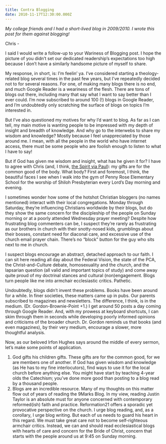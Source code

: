 ```yaml
---
title: Contra Blogging
date: 2010-11-17T12:30:00.000Z
---
```

_My college friends and I had a short-lived blog in 2009/2010. I wrote this post for them against blogging!_

Chris -

I said I would write a follow-up to your Wariness of Blogging post. I hope the picture of you didn’t set our dedicated readership’s expectations too high because I don’t have a similarly handsome picture of myself to share.

My response, in short, is: I’m feelin’ ya. I’ve considered starting a theology-related blog several times in the past few years, but I’ve repeatedly decided not to for several reasons. For one, of making many blogs there is no end, and much Google Reader is a weariness of the flesh. There are tons of blogs out there, including many that say what I want to say better than I ever could. I’m now subscribed to around 100 (!) blogs in Google Reader, and I’m undoubtedly only scratching the surface of blogs on topics I’m interested in.

But I’ve also questioned my motives for why I’d want to blog. As far as I can tell, my main motive is wanting people to be impressed with my depth of insight and breadth of knowledge. And why go to the interwebs to share my wisdom and knowledge? Mostly because I feel unappreciated by those around me. I mean, with all the people in the world who have internet access, there must be some people who are foolish enough to listen to what I have to say!

But if God has given me wisdom and insight, what has he given it for? I have to agree with Chris (and, I think, [the Spirit via Paul](http://www.biblegateway.com/passage/?search=1%20corinthians%2012&version=ESV)): my gifts are for the common good of the body. What body? First and foremost, I think, the beautiful faces I see when I walk into the gym of Penny Rose Elementary School for the worship of Shiloh Presbyterian every Lord’s Day morning and evening.

I sometimes wonder how some of the hotshot Christian bloggers (no names mentioned) interact with their local congregations. Monday through Saturday, they’re influencing Christians worldwide by their blogs, but do they show the same concern for the discipleship of the people on Sunday morning or at a poorly attended Wednesday prayer meeting? Despite how frustrating blog commenters can be, I suspect they’re rarely as frustrating as our brothers in church with their snotty-nosed kids, grumblings about their bosses, constant need for diaconal care, and excessive use of the church email prayer chain. There’s no “block” button for the guy who sits next to me in church.

I suspect blogs encourage an abstract, detached approach to our faith. I can sit here reading all day about the Federal Vision, the state of the PCA, the Christ-and-Culture debate, homosexuality and the church, and the lapsarian question (all valid and important topics of study) and come away quite proud of my doctrinal stances and cultural (non)engagement. Blogs turn people like me into armchair ecclesiastic critics. Pathetic.

Undoubtedly, blogs didn’t invent these problems. Books have been around for a while. In finer societies, these matters came up in pubs. Our parents subscribed to magazines and newsletters. The difference, I think, is in the medium. (Dr. Gordon-Brownie-Point +1.) I get around 50 posts a day coming through Google Reader. And, with my prowess at keyboard shortcuts, I can skim through them in seconds while developing poorly informed opinions and criticisms of the broader church. Dr. Gordon reminds us that books (and even magazines), by their very medium, encourage a slower, more thoughtful analysis.

Now, as our beloved Irfon Hughes says around the middle of every sermon, let’s make some points of application.

1. God gifts his children gifts. These gifts are for the common good, for we are members one of another. If God has given wisdom and knowledge (as He has to my fine interlocutors), find ways to use it for the local church before anything else. You might have start by teaching 4-year olds the Catechism; you’ve done more good than posting to a blog read by a thousand people.
2. Blogs are an incredible resource. Many of my thoughts on this matter flow out of years of reading the 9Marks Blog. In my view, reading Justin Taylor is an absolute must for anyone concerned with contemporary reformed(ish) faith and practice. Reformation21 offers a sporadic yet provocative perspective on the church. I urge blog reading, and, as a corollary, I urge blog writing. But each of us needs to guard his heart in this regard. We must take great care not to become self-righteous armchair critics. Instead, we can and should read ecclesiastical blogs with hearts of care and concern for the Bride of Christ, concern that starts with the people around us at 9:45 on Sunday morning.

